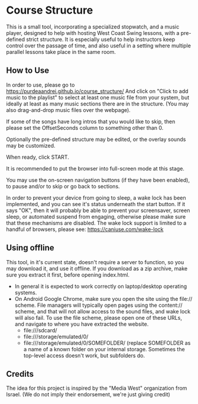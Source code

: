 # Course Structure

This is a small tool, incorporating a specialized stopwatch, and a music player,
designed to help with hosting West Coast Swing lessons, with a pre-defined strict
structure. It is especially useful to help instructors keep control over the passage
of time, and also useful in a setting where multiple parallel lessons take place in
the same room.

## How to Use

In order to use, please go to https://purdeaandrei.github.io/course_structure/
And click on "Click to add music to the playlist" to select at least one music
file from your system, but ideally at least as many music sections there are in
the structure. (You may also drag-and-drop music files over the webpage).

If some of the songs have long intros that you would like to skip, then please set
the OffsetSeconds column to something other than 0.

Optionally the pre-defined structure may be edited, or the overlay sounds may be
customized.

When ready, click START.

It is recommended to put the browser into full-screen mode at this stage.

You may use the on-screen navigation buttons (if they have been enabled), to pause
and/or to skip or go back to sections.

In order to prevent your device from going to sleep, a wake lock has been implemented,
and you can see it's status underneath the start button. If it says "OK", then
it will probably be able to prevent your screensaver, screen sleep, or automated
suspend from engaging, otherwise please make sure that these mechanisms are disabled.
The wake lock support is limited to a handful of browsers, please see:
https://caniuse.com/wake-lock

## Using offline

This tool, in it's current state, doesn't require a server to function, so you may
download it, and use it offline. If you download as a zip archive, make sure you
extract it first, before opening index.html.

* In general it is expected to work correctly on laptop/desktop operating systems.
* On Android Google Chrome, make sure you open the site using the file:// scheme.
  File managers will typically open pages using the content:// scheme, and that will
  not allow access to the sound files, and wake lock will also fail. To use the file
  scheme, please open one of these URLs, and navigate to where you have extracted the
  website.
   * file:///sdcard/
   * file:///storage/emulated/0/
   * file:///storage/emulated/0/SOMEFOLDER/ (replace SOMEFOLDER as a name of a known
     folder on your internal storage. Sometimes the top-level access doesn't work,
     but subfolders do.

## Credits

The idea for this project is inspired by the "Media West" organization from Israel.
(We do not imply their endorsement, we're just giving credit)
